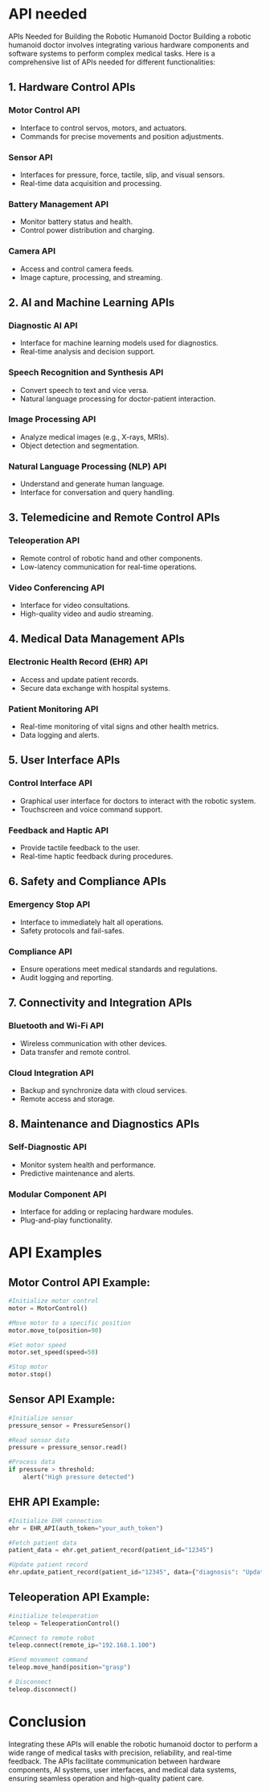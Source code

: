 # API needed
APIs Needed for Building the Robotic Humanoid Doctor
Building a robotic humanoid doctor involves integrating various hardware components and software systems to perform complex medical tasks. 
Here is a comprehensive list of APIs needed for different functionalities:

## 1. Hardware Control APIs
### Motor Control API
- Interface to control servos, motors, and actuators.
- Commands for precise movements and position adjustments.
### Sensor API
- Interfaces for pressure, force, tactile, slip, and visual sensors.
- Real-time data acquisition and processing.
### Battery Management API
- Monitor battery status and health.
- Control power distribution and charging.
### Camera API
- Access and control camera feeds.
- Image capture, processing, and streaming.

## 2. AI and Machine Learning APIs
### Diagnostic AI API
- Interface for machine learning models used for diagnostics.
- Real-time analysis and decision support.
### Speech Recognition and Synthesis API
- Convert speech to text and vice versa.
- Natural language processing for doctor-patient interaction.
### Image Processing API
- Analyze medical images (e.g., X-rays, MRIs).
- Object detection and segmentation.
### Natural Language Processing (NLP) API
- Understand and generate human language.
- Interface for conversation and query handling.

## 3. Telemedicine and Remote Control APIs
### Teleoperation API
- Remote control of robotic hand and other components.
- Low-latency communication for real-time operations.
### Video Conferencing API
- Interface for video consultations.
- High-quality video and audio streaming.

## 4. Medical Data Management APIs
### Electronic Health Record (EHR) API
- Access and update patient records.
- Secure data exchange with hospital systems.
### Patient Monitoring API
- Real-time monitoring of vital signs and other health metrics.
- Data logging and alerts.

## 5. User Interface APIs
### Control Interface API
- Graphical user interface for doctors to interact with the robotic system.
- Touchscreen and voice command support.
### Feedback and Haptic API
- Provide tactile feedback to the user.
- Real-time haptic feedback during procedures.

## 6. Safety and Compliance APIs
### Emergency Stop API
- Interface to immediately halt all operations.
- Safety protocols and fail-safes.
### Compliance API
- Ensure operations meet medical standards and regulations.
- Audit logging and reporting.

## 7. Connectivity and Integration APIs
### Bluetooth and Wi-Fi API
- Wireless communication with other devices.
- Data transfer and remote control.
### Cloud Integration API
- Backup and synchronize data with cloud services.
- Remote access and storage.

## 8. Maintenance and Diagnostics APIs
### Self-Diagnostic API
- Monitor system health and performance.
- Predictive maintenance and alerts.
### Modular Component API
- Interface for adding or replacing hardware modules.
- Plug-and-play functionality.

# API Examples
## Motor Control API Example:
```python
#Initialize motor control
motor = MotorControl()

#Move motor to a specific position
motor.move_to(position=90)

#Set motor speed
motor.set_speed(speed=50)

#Stop motor
motor.stop()
```

## Sensor API Example:
```python
#Initialize sensor
pressure_sensor = PressureSensor()

#Read sensor data
pressure = pressure_sensor.read()

#Process data
if pressure > threshold:
    alert("High pressure detected")
```

## EHR API Example:
```python
#Initialize EHR connection
ehr = EHR_API(auth_token="your_auth_token")

#Fetch patient data
patient_data = ehr.get_patient_record(patient_id="12345")

#Update patient record
ehr.update_patient_record(patient_id="12345", data={"diagnosis": "Updated Diagnosis"})
```

## Teleoperation API Example:
```python
#initialize teleoperation
teleop = TeleoperationControl()

#Connect to remote robot
teleop.connect(remote_ip="192.168.1.100")

#Send movement command
teleop.move_hand(position="grasp")

# Disconnect
teleop.disconnect()
```

# Conclusion
Integrating these APIs will enable the robotic humanoid doctor to perform a wide range of medical tasks with precision, reliability, and real-time feedback. 
The APIs facilitate communication between hardware components, AI systems, user interfaces, and medical data systems, ensuring seamless operation and high-quality patient care.
